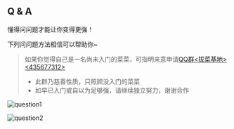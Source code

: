 ## Q & A

懂得问问题才能让你变得更强！

下列问问题方法相信可以帮助你~

> 如果你觉得自己是一名尚未入门的菜菜，可指明来意申请[QQ群<拔菜基地><435677312>](https://qm.qq.com/cgi-bin/qm/qr?k=H0XgG0qBYqgFHz2gTT-pPq7c5Qdmaycu&jump_from=webapi)
> * 此群乃慈善性质，只照顾没入门的菜菜
> * 如早已入门或自以为足够强，请继续独立努力，谢谢合作

![question1](https://gitlab.com/h-document/h-lua/-/raw/main/images/question1.png)

![question2](https://gitlab.com/h-document/h-lua/-/raw/main/images/question2.png)
